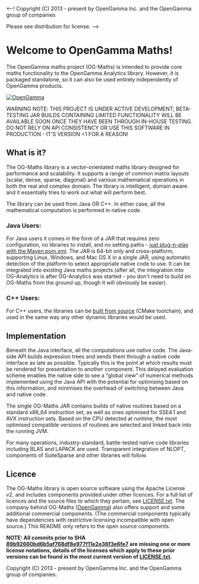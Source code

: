 <--!
 Copyright (C) 2013 - present by OpenGamma Inc. and the OpenGamma group of companies

 Please see distribution for license.
-->

Welcome to OpenGamma Maths!
========

The OpenGamma maths project (OG-Maths) is intended to provide core maths functionality to the OpenGamma Analytics library. However, it is packaged standalone, so it can also be used entirely independently of OpenGamma products.

[![OpenGamma](http://developers.opengamma.com/res/display/default/chrome/masthead_logo.png "OpenGamma")](http://developers.opengamma.com)


WARNING NOTE: THIS PROJECT IS UNDER ACTIVE DEVELOPMENT; BETA-TESTING JAR BUILDS CONTAINING LIMITED FUNCTIONALITY WILL BE AVAILABLE SOON ONCE THEY HAVE BEEN THROUGH IN-HOUSE TESTING. DO NOT RELY ON API CONSISTENCY OR USE THIS SOFTWARE IN PRODUCTION - IT'S VERSION <1 FOR A REASON!


What is it?
-----------
The OG-Maths library is a vector-orientated maths library designed for performance and scalability. It supports a range of common matrix layouts (scalar, dense, sparse, diagonal) and various mathematical operations in both the real and complex domain. The library is intelligent, domain aware and it essentially tries to work out what will perform best.


The library can be used from Java OR C++. In either case, all the mathematical computation is performed in native code.


### Java Users:
For Java users it comes in the form of a JAR that requires zero configuration, no libraries to install, and no setting paths - [just plug-n-play with the Maven pom.xml](INSTALL.md#for-java-users). The JAR is 64-bit only and cross-platform, supporting Linux, Windows, and Mac OS X in a single JAR, using automatic detection of the platform to select appropriate native code to use. It can be integrated into existing Java maths projects (after all, the integration into OG-Analytics is after OG-Analytics was started - you don't need to build on OG-Maths from the ground up, though it will obviously be easier).


### C++ Users:
For C++ users, the libraries can be [built from source](INSTALL.md#for-developersc-users) (CMake toolchain), and used in the same way any other dynamic libraries would be used.


Implementation
--------------
Beneath the Java interface, all the computations use native code. The Java-side API builds expression trees and sends them through a native code interface as late as possible. Typically this is the point at which results must be rendered for presentation to another component. This delayed evaluation scheme enables the native side to see a “global view” of numerical methods implemented using the Java API with the potential for optimising based on this information, and minimises the overhead of switching between Java and native code.

The single OG-Maths JAR contains builds of native routines based on a standard x86_64 instruction set, as well as ones optimised for SSE4.1 and AVX instruction sets. Based on the CPU detected at runtime, the most optimised compatible versions of routines are selected and linked back into the running JVM.

For many operations, industry-standard, battle-tested native code libraries including BLAS and LAPACK are used. Transparent integration of NLOPT, components of SuiteSparse and other libraries will follow.

## Licence

The OG-Maths library is open source software using the Apache License v2, and includes components provided under other licences. For a full list of licences and the source files to which they pertain, see [LICENSE.txt](LICENSE.txt). The company behind OG-Maths ([OpenGamma](http://www.opengamma.com)) also offers support and some additional commercial components. (The commercial components typically have dependencies with restrictive licensing incompatible with open source.) This README only refers to the open source components.

**NOTE: All commits prior to SHA [89b92660bd6b5af768df8e977f11e2e36f3e6fe7](https://github.com/OpenGamma/OG-Maths/commit/89b92660bd6b5af768df8e977f11e2e36f3e6fe7) are missing one or more license notations, details of the licenses which apply to these prior versions can be found in the most current version of [LICENSE.txt](LICENSE.txt).**


Copyright (C) 2013 - present by OpenGamma Inc. and the OpenGamma group of companies.
